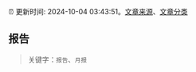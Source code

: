 :alarm_clock: 更新时间: 2024-10-04 03:43:51。[文章来源](/README.md)、[文章分类](/TAGS.md)

## 报告


> 关键字：`报告`、`月报`



